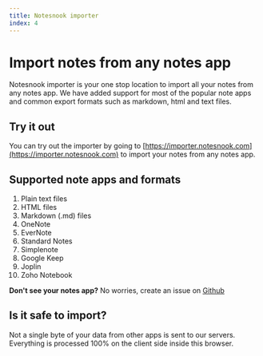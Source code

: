 ```yaml
---
title: Notesnook importer
index: 4
---
```


# Import notes from any notes app

Notesnook importer is your one stop location to import all your notes from any notes app. We have added support for most of the popular note apps and common export formats such as markdown, html and text files.

## Try it out

You can try out the importer by going to [https://importer.notesnook.com](https://importer.notesnook.com) to import your notes from any notes app.

## Supported note apps and formats

1. Plain text files
2. HTML files
3. Markdown (.md) files
4. OneNote
5. EverNote
6. Standard Notes
7. Simplenote
8. Google Keep
9. Joplin
10. Zoho Notebook

**Don't see your notes app?** No worries, create an issue on [Github](https://github.com/streetwriters/notesnook/issues)

## Is it safe to import?

Not a single byte of your data from other apps is sent to our servers. Everything is processed 100% on the client side inside this browser.
